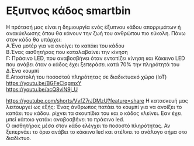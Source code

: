 # Εξυπνος κάδος smartbin
Η πρότασή μας είναι η δημιουργία ενός  έξυπνου κάδου απορριμάτων ή ανακύκλωσης όπου θα κάνουν την ζωή του ανθρώπου πιο εύκολη.
Πάνω στον κάδο θα υπάρχει:<br>
Α.Ένα μοτέρ για να ανοίγει το καπάκι του κάδου <br>
Β.Ένας αισθητήρας που καταλαβαίνει την κίνηση<br>
Γ: Πράσινο LED, που αναβοσβήνει όταν εντοπίζει κίνηση και Kόκκινο LED που ανάβει όταν ο κάδος έχει ξεπεράσει κατά 70% την πληρότητά του<br>
Δ.Ένα κουμπί<br>
Ε.Αποστολή του ποσοστού πληρότητας σε διαδικτυακό χώρο (IoT)<br>
https://youtu.be/BGFeClqgmxY <br>
 https://youtu.be/acQ8viN9j_U
 
 https://youtube.com/shorts/VvfZ7rJDMzU?feature=share
Η κατασκευή μας λειτουργεί ως εξής:
Ένας άνθρωπος πατάει το κουμπί για να ανοίξει το καπάκι του κάδου. ρίχνει τα σκουπίδια του και ο κάδος κλείνει. Εαν έχει μπεί κάποιο γατάκι αναβοσβήνει το πράσινο led.<br>Ο αισθητήρας μέσα στον κάδο ελέγχει το ποσοστό πληρότητας. Αν ξεπερνάει το όριο ανάβει το κόκκινο led και στέλνει το ανάλογο σήμα στο διαδίκτυο.
